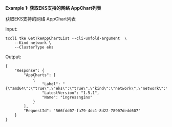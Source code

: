 **Example 1: 获取EKS支持的网络 AppChart列表**

获取EKS支持的网络 AppChart列表

Input: 

```
tccli tke GetTkeAppChartList --cli-unfold-argument  \
    --Kind network \
    --ClusterType eks
```

Output: 
```
{
    "Response": {
        "AppCharts": [
            {
                "Label": "{\"amd64\":\"true\",\"eks\":\"true\",\"kind\":\"network\",\"network\":\"true\",\"tke\":\"true\"}",
                "LatestVersion": "1.5.1",
                "Name": "ingressnginx"
            }
        ],
        "RequestId": "566fdd07-fa79-4dc1-8d22-78907dedd607"
    }
}
```

